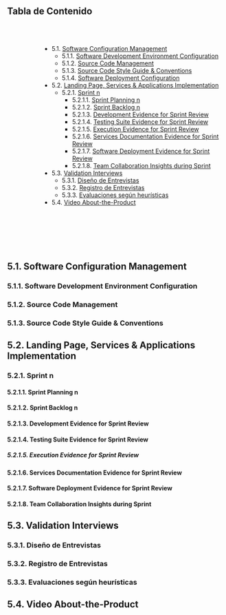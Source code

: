 ## Tabla de Contenido
</div>
<br>
<br>

</div>

<div style="margin-left: 80px;">

- 5.1. [Software Configuration Management](#51-software-configuration-management) <br>
  - 5.1.1. [Software Development Environment Configuration](#511-software-development-environment-configuration) <br>
  - 5.1.2. [Source Code Management](#512-source-code-management) <br>
  - 5.1.3. [Source Code Style Guide & Conventions](#513-source-code-style-guide-&-conventions) <br>
  - 5.1.4. [Software Deployment Configuration](#514-software-deployment-configuration) <br>
- 5.2. [Landing Page, Services & Applications Implementation](#52-landing-page,-services-&-applications-implementation) <br>
  - 5.2.1. [Sprint n](#521-sprint-n) <br>
    - 5.2.1.1. [Sprint Planning n](#5211-sprint-planning-n) <br>
    - 5.2.1.2. [Sprint Backlog n](#5212-sprint-backlog-n) <br>
    - 5.2.1.3. [Development Evidence for Sprint Review](#5213-development-evidence-for-sprint-review) <br>
    - 5.2.1.4. [Testing Suite Evidence for Sprint Review](#5214-testing-suite-evidence-for-sprint-review) <br>
    - 5.2.1.5. [Execution Evidence for Sprint Review](#5215-execution-evidence-for-sprint-review) <br>
    - 5.2.1.6. [Services Documentation Evidence for Sprint Review](#5216-services-documentation-evidence-for-sprint-review) <br>
    - 5.2.1.7. [Software Deployment Evidence for Sprint Review](#5217-software-deployment-evidence-for-sprint-review) <br>
    - 5.2.1.8. [Team Collaboration Insights during Sprint](#5218-team-collaboration-insights-during-sprint) <br>
- 5.3. [Validation Interviews](#53-validation-interviews) <br>
  - 5.3.1. [Diseño de Entrevistas](#531-diseño-de-entrevistas) <br>
  - 5.3.2. [Registro de Entrevistas](#532-registro-de-entrevistas) <br>
  - 5.3.3. [Evaluaciones según heurísticas](#533-evaluaciones-según-heurísticas) <br>
- 5.4. [Video About-the-Product](#54-video-about-the-product) <br>
 
</div>

<br>
<br>
<br>
<br>
<br>


  ## 5.1. Software Configuration Management

  

  ### 5.1.1. Software Development Environment Configuration

  
  
  ### 5.1.2. Source Code Management

  

  ### 5.1.3. Source Code Style Guide & Conventions



  ## 5.2. Landing Page, Services & Applications Implementation

  

  ### 5.2.1. Sprint n

  
  
  #### 5.2.1.1. Sprint Planning n

  

  #### 5.2.1.2. Sprint Backlog n

  

  #### 5.2.1.3. Development Evidence for Sprint Review

  

  #### 5.2.1.4. Testing Suite Evidence for Sprint Review



  ##### 5.2.1.5. Execution Evidence for Sprint Review

  

  #### 5.2.1.6. Services Documentation Evidence for Sprint Review



  #### 5.2.1.7. Software Deployment Evidence for Sprint Review

  

  #### 5.2.1.8. Team Collaboration Insights during Sprint



  ## 5.3. Validation Interviews



  ### 5.3.1. Diseño de Entrevistas


  
  ### 5.3.2. Registro de Entrevistas

  

  ### 5.3.3. Evaluaciones según heurísticas

  

  ## 5.4. Video About-the-Product
